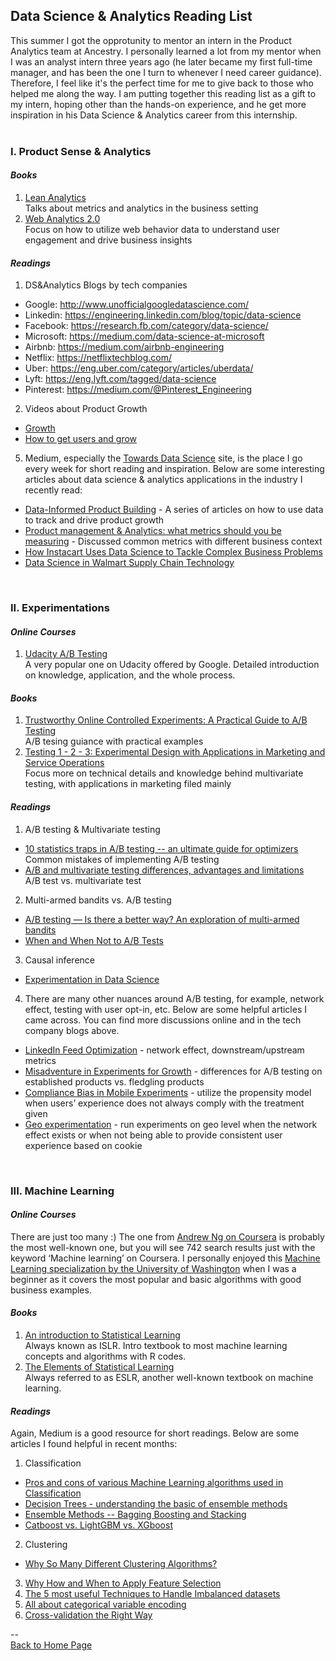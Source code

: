 ## Data Science & Analytics Reading List

This summer I got the opprotunity to mentor an intern in the Product Analytics team at Ancestry. I personally learned a lot from my mentor when I was an analyst intern three years ago (he later became my first full-time manager, and has been the one I turn to whenever I need career guidance). Therefore, I feel like it's the perfect time for me to give back to those who helped me along the way. I am putting together this reading list as a gift to my intern, hoping other than the hands-on experience, and he get more inspiration in his Data Science & Analytics career from this internship.    
<br>

### I. Product Sense & Analytics

#### *Books*
1. [Lean Analytics](http://leananalyticsbook.com/)  
	Talks about metrics and analytics in the business setting  
2. [Web Analytics 2.0](https://www.amazon.com/Web-Analytics-2-0-Accountability-Centricity/dp/0470529393)  
Focus on how to utilize web behavior data to understand user engagement and drive business insights  

#### *Readings*
1. DS&Analytics Blogs by tech companies
  * Google: http://www.unofficialgoogledatascience.com/
  * Linkedin: https://engineering.linkedin.com/blog/topic/data-science
  * Facebook: https://research.fb.com/category/data-science/
  * Microsoft: https://medium.com/data-science-at-microsoft
  * Airbnb: https://medium.com/airbnb-engineering
  * Netflix: https://netflixtechblog.com/
  * Uber: https://eng.uber.com/category/articles/uberdata/
  * Lyft: https://eng.lyft.com/tagged/data-science
  * Pinterest: https://medium.com/@Pinterest_Engineering
2. Videos about Product Growth  
  * [Growth](https://www.youtube.com/watch?v=8qwV-sAHsG8)  
  * [How to get users and grow](https://www.youtube.com/watch?v=T9ikpoF2GH0)  
5. Medium, especially the [Towards Data Science](https://towardsdatascience.com/) site, is the place I go every week for short reading and inspiration. Below are some interesting articles about data science & analytics applications in the industry I recently read:  
  * [Data-Informed Product Building](https://medium.com/sequoia-capital/data-informed-product-building-1e509a5c4112) - A series of articles on how to use data to track and drive product growth  
  * [Product management & Analytics: what metrics should you be measuring](https://medium.com/product-breakdown/product-management-analytics-what-metrics-should-you-be-measuring-241609b1950d) - Discussed common metrics with different business context  
  * [How Instacart Uses Data Science to Tackle Complex Business Problems](https://medium.com/dataseries/how-instacart-uses-data-science-to-tackle-complex-business-problems-774a826b6ed5)  
  * [Data Science in Walmart Supply Chain Technology](https://medium.com/walmartglobaltech/data-science-in-walmart-supply-chain-technology-bdb5d6b4105c)  
<br>

### II. Experimentations

#### *Online Courses*  
1. [Udacity A/B Testing](https://classroom.udacity.com/courses/ud257)  
A very popular one on Udacity offered by Google. Detailed introduction on knowledge, application, and the whole process.  

#### *Books*  
1. [Trustworthy Online Controlled Experiments: A Practical Guide to A/B Testing](https://www.amazon.com/Trustworthy-Online-Controlled-Experiments-Practical/dp/1108724264)  
A/B tesing guiance with practical examples  
2. [Testing 1 - 2 - 3: Experimental Design with Applications in Marketing and Service Operations](https://www.amazon.com/Testing-Experimental-Applications-Marketing-Operations/dp/0804756120/ref=sr_1_1?dchild=1&keywords=testing+1-2-3&qid=1599427408&s=books&sr=1-1)  
Focus more on technical details and knowledge behind multivariate testing, with applications in marketing filed mainly  

#### *Readings*  
1. A/B testing & Multivariate testing  
  * [10 statistics traps in A/B testing -- an ultimate guide for optimizers](https://cxl.com/blog/testing-statistics-mistakes/)  
		Common mistakes of implementing A/B testing  
  * [A/B and multivariate testing differences, advantages and limitations](https://blog.dp6.com.br/a-b-and-multivariate-testing-differences-advantages-and-limitations-c6a553de9eb2)  
    A/B test vs. multivariate test  
2. Multi-armed bandits vs. A/B testing  
  * [A/B testing — Is there a better way? An exploration of multi-armed bandits](https://towardsdatascience.com/a-b-testing-is-there-a-better-way-an-exploration-of-multi-armed-bandits-98ca927b357d)  
  * [When and When Not to A/B Tests](https://towardsdatascience.com/when-and-when-not-to-a-b-test-c901f3ad96d9)  
3. Causal inference  
  * [Experimentation in Data Science](https://towardsdatascience.com/experimentation-in-data-science-90521e74ee4c)  
4. There are many other nuances around A/B testing, for example, network effect, testing with user opt-in, etc. Below are some helpful articles I came across. You can find more discussions online and in the tech company blogs above.  
  * [LinkedIn Feed Optimization](https://engineering.linkedin.com/blog/2018/10/linkedin-feed-with-creator-side-optimization) - network effect, downstream/upstream metrics  
  * [Misadventure in Experiments for Growth](http://www.unofficialgoogledatascience.com/2019/04/misadventures-in-experiments-for-growth.html) - differences for A/B testing on established products vs. fledgling products  
  * [Compliance Bias in Mobile Experiments](http://www.unofficialgoogledatascience.com/2018/03/quicker-decisions-in-imperfect-mobile.html) - utilize the propensity model when users’ experience does not always comply with the treatment given  
  * [Geo experimentation](http://www.unofficialgoogledatascience.com/2016/06/estimating-causal-effects-using-geo.html) - run experiments on geo level when the network effect exists or when not being able to provide consistent user experience based on cookie  
<br>

### III. Machine Learning  

#### *Online Courses*  
There are just too many :) The one from [Andrew Ng on Coursera](https://www.coursera.org/learn/machine-learning) is probably the most well-known one, but you will see 742 search results just with the keyword ‘Machine learning’ on Coursera. I personally enjoyed this [Machine Learning specialization by the University of Washington](https://www.coursera.org/specializations/machine-learning) when I was a beginner as it covers the most popular and basic algorithms with good business examples.  

#### *Books*
1. [An introduction to Statistical Learning](http://faculty.marshall.usc.edu/gareth-james/ISL/ISLR%20Seventh%20Printing.pdf)  
Always known as ISLR. Intro textbook to most machine learning concepts and algorithms with R codes.  
2. [The Elements of Statistical Learning](https://web.stanford.edu/~hastie/ElemStatLearn/)  
Always referred to as ESLR, another well-known textbook on machine learning.  

#### *Readings*
Again, Medium is a good resource for short readings. Below are some articles I found helpful in recent months:  
1. Classification  
  * [Pros and cons of various Machine Learning algorithms used in Classification](https://towardsdatascience.com/pros-and-cons-of-various-classification-ml-algorithms-3b5bfb3c87d6)  
  * [Decision Trees - understanding the basic of ensemble methods](https://towardsdatascience.com/decision-trees-understanding-the-basis-of-ensemble-methods-e075d5bfa704)  
  * [Ensemble Methods -- Bagging Boosting and Stacking](https://towardsdatascience.com/ensemble-methods-bagging-boosting-and-stacking-c9214a10a205)  
  * [Catboost vs. LightGBM vs. XGboost](https://towardsdatascience.com/catboost-vs-light-gbm-vs-xgboost-5f93620723db)  
2. Clustering  
  * [Why So Many Different Clustering Algorithms?](https://medium.com/sfu-big-data/why-so-many-different-clustering-algorithms-2fd94906c668)  
3. [Why How and When to Apply Feature Selection](https://towardsdatascience.com/why-how-and-when-to-apply-feature-selection-e9c69adfabf2)  
4. [The 5 most useful Techniques to Handle Imbalanced datasets](https://towardsdatascience.com/the-5-most-useful-techniques-to-handle-imbalanced-datasets-6cdba096d55a)  
5. [All about categorical variable encoding](https://towardsdatascience.com/all-about-categorical-variable-encoding-305f3361fd02)  
6. [Cross-validation the Right Way](https://medium.com/machine-learning-eli5/cross-validation-the-right-way-386839ed39b1)  


--  
<a href="https://yudong-94.github.io/personal-website/" title="Back to Home Page">Back to Home Page</a>
